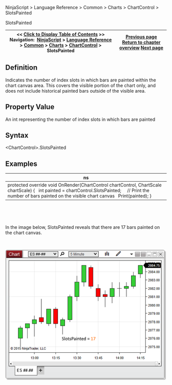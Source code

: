 ﻿


NinjaScript \> Language Reference \> Common \> Charts \> ChartControl \> SlotsPainted






















SlotsPainted







| \<\< [Click to Display Table of Contents](slotspainted.md) \>\> **Navigation:**     [NinjaScript](ninjascript-1.md) \> [Language Reference](language_reference_wip-1.md) \> [Common](common-1.md) \> [Charts](chart-1.md) \> [ChartControl](chartcontrol-1.md) \> SlotsPainted | [Previous page](chartcontrol_properties-1.md) [Return to chapter overview](chartcontrol-1.md) [Next page](chartcontrol_strategies-1.md) |
| --- | --- |











## Definition


Indicates the number of index slots in which bars are painted within the chart canvas area. This covers the visible portion of the chart only, and does not include historical painted bars outside of the visible area. 


## 


## Property Value


An int representing the number of index slots in which bars are painted


## 


## Syntax


\<ChartControl\>.SlotsPainted


## 


## Examples




| ns |
| --- |
| protected override void OnRender(ChartControl chartControl, ChartScale chartScale) {    int painted \= chartControl.SlotsPainted;      // Print the number of bars painted on the visible chart canvas    Print(painted); } |



 


 


In the image below, SlotsPainted reveals that there are 17 bars painted on the chart canvas.


 


![ChartControl_SlotsPainted](chartcontrol_slotspainted.png)








